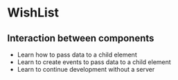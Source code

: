 # WishList
## Interaction between components
- Learn how to pass data to a child element
- Learn to create events to pass data to a child element
- Learn to continue development without a server
